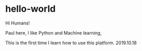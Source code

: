 # hello-world

Hi Humans!

Paul here, I like Python and Machine learning,

This is the first time I learn how to use this platform.  2019.10.18
